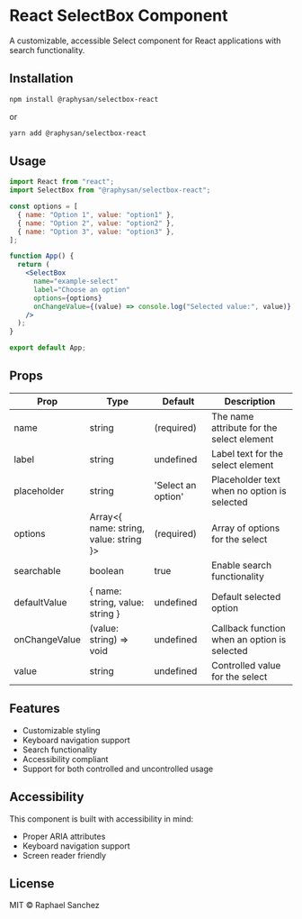 # React SelectBox Component

A customizable, accessible Select component for React applications with search functionality.

## Installation

```bash
npm install @raphysan/selectbox-react
```

or

```bash
yarn add @raphysan/selectbox-react
```

## Usage

```jsx
import React from "react";
import SelectBox from "@raphysan/selectbox-react";

const options = [
  { name: "Option 1", value: "option1" },
  { name: "Option 2", value: "option2" },
  { name: "Option 3", value: "option3" },
];

function App() {
  return (
    <SelectBox
      name="example-select"
      label="Choose an option"
      options={options}
      onChangeValue={(value) => console.log("Selected value:", value)}
    />
  );
}

export default App;
```

## Props

| Prop          | Type                                   | Default            | Description                                  |
| ------------- | -------------------------------------- | ------------------ | -------------------------------------------- |
| name          | string                                 | (required)         | The name attribute for the select element    |
| label         | string                                 | undefined          | Label text for the select element            |
| placeholder   | string                                 | 'Select an option' | Placeholder text when no option is selected  |
| options       | Array<{ name: string, value: string }> | (required)         | Array of options for the select              |
| searchable    | boolean                                | true               | Enable search functionality                  |
| defaultValue  | { name: string, value: string }        | undefined          | Default selected option                      |
| onChangeValue | (value: string) => void                | undefined          | Callback function when an option is selected |
| value         | string                                 | undefined          | Controlled value for the select              |

## Features

- Customizable styling
- Keyboard navigation support
- Search functionality
- Accessibility compliant
- Support for both controlled and uncontrolled usage

## Accessibility

This component is built with accessibility in mind:

- Proper ARIA attributes
- Keyboard navigation support
- Screen reader friendly

## License

MIT © Raphael Sanchez
